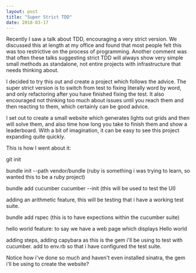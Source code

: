 ```yaml
---
layout: post
title: "Super Strict TDD"
date: 2018-03-17
---
```


Recently I saw a talk about TDD, encouraging a very strict version. We discussed this at length at my office and found that most people felt this was too restrictive on the process of programming. Another comment was that often these talks suggesting strict TDD will always show very simple small methods as standalone, not entire projects with infrastructure that needs thinking about.

I decided to try this out and create a project which follows the advice. The super strict version is to switch from test to fixing literally word by word, and only refactoring after you have finished fixing the test. It also encouraged not thinking too much about issues until you reach them and then reacting to them, which certainly can be good advice.

I set out to create a small website which generates lights out grids and then will solve them, and also time how long you take to finish them and show a leaderboard. With a bit of imagination, it can be easy to see this project expanding quite quickly.

This is how I went about it:

 git init

 bundle init --path vendor/bundle (ruby is something i was trying to learn, so wanted this to be a ruby project)

 bundle add cucumber
 cucumber --init (this will be used to test the UI)

 adding an arithmetic feature, this will be testing that i have a working test suite.

 bundle add rspec (this is to have expections within the cucumber suite)

 hello world feature: to say we have a web page which displays Hello world

 adding steps, adding capybara as this is the gem i'll be using to test with cucumber. add to env.rb so that i have configured the test suite.

 Notice how i've done so much and haven't even installed sinatra, the gem i'll be using to create the website?
